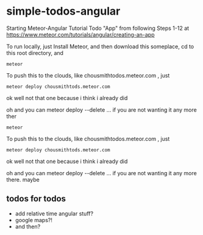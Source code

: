 # simple-todos-angular
Starting Meteor-Angular Tutorial Todo "App" from following Steps 1-12 at https://www.meteor.com/tutorials/angular/creating-an-app

To run locally, just Install Meteor, and then download this someplace, cd to this root directory, and

`meteor`

To push this to the clouds, like chousmithtodos.meteor.com , just

`meteor deploy chousmithtods.meteor.com`

ok well not that one because i think i already did

oh and you can meteor deploy --delete ... if you are not wanting it any more ther

`meteor`

To push this to the clouds, like chousmithtodos.meteor.com , just

`meteor deploy chousmithtods.meteor.com`

ok well not that one because i think i already did

oh and you can meteor deploy --delete ... if you are not wanting it any more there. maybe

## todos for todos

* add relative time angular stuff?
* google maps?!
* and then?

